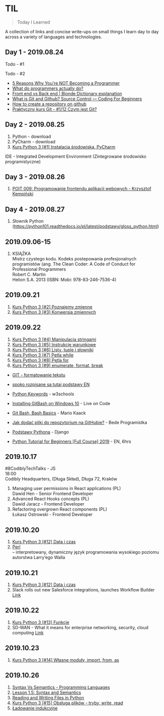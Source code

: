 # TIL
> Today I Learned

A collection of links and concise write-ups on small things I learn day to day across a variety of languages and technologies.

## Day 1 - 2019.08.24

Todo - #1

Todo - #2

- [5 Reasons Why You're NOT Becoming a Programmer](https://www.youtube.com/watch?v=HJtNUW6kk1E)
- [What do programmers actually do?](https://www.youtube.com/watch?v=FVdQETvHBoE) 
- [Front end vs Back end | Blonde Dictionary explanation](https://www.youtube.com/watch?v=NlpK0-TLrjw)
- [What is Git and Github? Source Control — Coding For Beginners](https://www.youtube.com/watch?v=3bchX_7ANQc)
- [How to create a repository on github](https://help.github.com/en/articles/create-a-repo)
- [Praktyczny kurs Git - #1/12 Czym jest Git?](https://www.youtube.com/watch?v=D6EI7EbEN4Q&t=19s)


## Day 2 - 2019.08.25
1. Python - download
2. PyCharm - download
3. [Kurs Python 3 [#1] Instalacja środowiska, PyCharm](https://www.youtube.com/watch?v=NN5Pht2FRWs)

IDE - Integrated Development Environment (Zintegrowane środowisko programistyczne)


## Day 3 - 2019.08.26
1. [POIT 009: Programowanie frontendu aplikacji webowych - Krzysztof Kempiński](https://www.youtube.com/watch?v=vtn7UhAJrDU)


## Day 4 - 2019.08.27
1. Słownik Python (https://python101.readthedocs.io/pl/latest/podstawy/gloss_python.html)

## 2019.09.06-15
1. KSIĄŻKA  
   Mistrz czystego kodu. Kodeks postepowania profesjonalnych programistów (ang. The Clean Coder: A Code of Conduct for Professional Programmers  
   Robert C. Martin  
   Helion S.A. 2013 (ISBN: Mobi: 978-83-246-7536-4)  

## 2019.09.21
1. [Kurs Python 3 [#2] Poznajemy zmienne](https://www.youtube.com/watch?v=lFwUtAUfCG8&list=PLdBHMlEKo8UcOaykMssI1_X6ui0tzTNoH&index=2)
2. [Kurs Python 3 [#3] Konwersja zmiennych](https://www.youtube.com/watch?v=OhYjlH2LCas&list=PLdBHMlEKo8UcOaykMssI1_X6ui0tzTNoH&index=3)

## 2019.09.22
1. [Kurs Python 3 [#4] Manipulacja stringami](https://www.youtube.com/watch?v=LKkbjmuNJVU&list=PLdBHMlEKo8UcOaykMssI1_X6ui0tzTNoH&index=4)
2. [Kurs Python 3 [#5] Instrukcje warunkowe](https://www.youtube.com/watch?v=pHZlmBN1YaE&list=PLdBHMlEKo8UcOaykMssI1_X6ui0tzTNoH&index=5)
3. [Kurs Python 3 [#6] Listy, tuple i słowniki](https://www.youtube.com/watch?v=AEnCpGdhsaY&list=PLdBHMlEKo8UcOaykMssI1_X6ui0tzTNoH&index=6)
4. [Kurs Python 3 [#7] Pętla while](https://www.youtube.com/watch?v=LDE3nkST3vQ&list=PLdBHMlEKo8UcOaykMssI1_X6ui0tzTNoH&index=7)
5. [Kurs Python 3 [#8] Pętla for](https://www.youtube.com/watch?v=QYnArPazjew&list=PLdBHMlEKo8UcOaykMssI1_X6ui0tzTNoH&index=8)
6. [Kurs Python 3 [#9] enumerate, format, break](https://www.youtube.com/watch?v=zvevvLSNQ20&list=PLdBHMlEKo8UcOaykMssI1_X6ui0tzTNoH&index=9)



- [GIT - formatowanie tekstu](https://github.com/zozlak/MLAK/wiki/1.5.1-Formatowanie-tekstu)
- [spoko rozpisane są tutaj podstawy EN](https://www.programiz.com/python-programming)






- [Python Keywords](https://www.w3schools.com/python/python_ref_keywords.asp) - w3schools
- [Installing GitBash on Windows 10](https://liveoncode.com/installing-gitbash-on-windows-10/) - Live on Code
- [Git Bash, Bash Basics](https://www.youtube.com/watch?v=oQc-2gsjgDg) - Mario Kaack
- [Jak dodać pliki do repozytorium na GitHubie?](https://www.youtube.com/watch?v=RFihMCC4f_s) - Bede Programistka
- [Podstawy Pythona](https://tutorial.djangogirls.org/pl/python_introduction/) - Django
- [Python Tutorial for Beginners [Full Course] 2019](https://www.youtube.com/watch?v=_uQrJ0TkZlc&t=1438s) - EN, 6hrs


## 2019.10.17  
#8CodiblyTechTalks - JS  
18:00  
Codibly Headquarters, (Długa Skład), Długa 72, Kraków  
1. Managing user permissions in React applications (PL)  
    Dawid Hen - Senior Frontend Developer  
2. Advanced React Hooks concepts (PL)  
    Dawid Jaracz - Frontend Developer  
3. Refactoring overgrown React components (PL)  
    Łukasz Ostrowski - Frontend Developer  
    
## 2019.10.20
1. [Kurs Python 3 [#12] Data i czas](https://www.youtube.com/watch?v=s7R5KThCbGo)  
2. [Perl](https://pl.wikipedia.org/wiki/Perl)  
– interpretowany, dynamiczny język programowania wysokiego poziomu autorstwa Larry’ego Walla

## 2019.10.21
1. [Kurs Python 3 [#12] Data i czas](https://www.youtube.com/watch?v=s7R5KThCbGo)  
2. Slack rolls out new Salesforce integrations, launches Workflow Builder [Link](https://www.itworld.com/article/3446881/slack-rolls-out-new-salesforce-integrations-launches-workflow-builder.html)

## 2019.10.22
1. [Kurs Python 3 [#13] Funkcje](https://www.youtube.com/watch?v=ybRVhUtdHs8&list=PLdBHMlEKo8UcOaykMssI1_X6ui0tzTNoH&index=13)
2. SD-WAN - What it means for enterprise networking, security, cloud computing [Link](https://www.networkworld.com/article/3031279/sd-wan-what-it-is-and-why-you-ll-use-it-one-day.html)

## 2019.10.23
1. [Kurs Python 3 [#14] Własne moduły, import, from, as](https://www.youtube.com/watch?v=EFIX33Mjzpg&list=PLdBHMlEKo8UcOaykMssI1_X6ui0tzTNoH&index=14)

## 2019.10.26
1. [Syntax Vs Semantics - Programming Languages](https://www.youtube.com/watch?v=vP-mn62EF0o)
2. [Lesson 1.5: Syntax and Semantics](https://www.youtube.com/watch?v=Aco4yDvse0I)
3. [Reading and Writing Files in Python](https://docs.python.org/3/tutorial/inputoutput.html)
4. [Kurs Python 3 [#15] Obsługa plików - tryby, write, read](https://www.youtube.com/watch?v=fwMyIL6LRA8&list=PLdBHMlEKo8UcOaykMssI1_X6ui0tzTNoH&index=15)
5. [Ładowanie indukcyjne](https://www.komputronik.pl/informacje/ladowanie-indukcyjne-smartfona-bezprzewodowe/)
